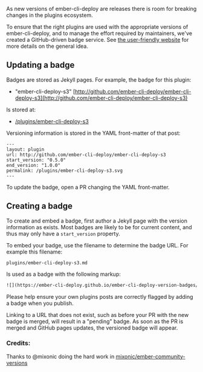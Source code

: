 As new versions of ember-cli-deploy are releases there is room for breaking changes in the plugins ecosystem.

To ensure that the right plugins are used with the appropriate versions of ember-cli-deploy, and to manage the effort required by maintainers, we've created a GitHub-driven badge service. See
[the user-friendly website](https://ember-cli-deploy.github.io/ember-cli-deploy-version-badges/)
for more details on the general idea.

## Updating a badge

Badges are stored as Jekyll pages. For example, the badge for this plugin:

* "ember-cli-deploy-s3" [http://github.com/ember-cli-deploy/ember-cli-deploy-s3](http://github.com/ember-cli-deploy/ember-cli-deploy-s3)

Is stored at:

* [/plugins/ember-cli-deploy-s3](https://github.com/ember-cli-deploy/ember-cli-deploy-version-badges/blob/gh-pages/plugins/ember-cli-deploy-s3)

Versioning information is stored in the YAML front-matter of that post:

```
---
layout: plugin
url: http://github.com/ember-cli-deploy/ember-cli-deploy-s3
start_version: "0.5.0"
end_version: "1.0.0"
permalink: /plugins/ember-cli-deploy-s3.svg
---
```

To update the badge, open a PR changing
the YAML front-matter.

## Creating a badge

To create and embed a badge, first author a Jekyll page with the version
information as exists. Most badges are likely to be for current content, and
thus may only have a `start_version` property.

To embed your badge, use the filename to determine the badge URL. For example
this filename:

```
plugins/ember-cli-deploy-s3.md
```

Is used as a badge with the following markup:

```html
![](https://ember-cli-deploy.github.io/ember-cli-deploy-version-badges/plugins/ember-cli-deploy-s3.svg)
```

Please help ensure your own plugins posts are correctly flagged by adding a badge
when you publish.

Linking to a URL that does not exist, such as before your
PR with the new badge is merged, will result in a "pending" badge. As
soon as the PR is merged and GitHub pages updates, the versioned badge will
appear.

### Credits:

Thanks to @mixonic doing the hard work in [mixonic/ember-community-versions](https://github.com/mixonic/ember-community-versions)
